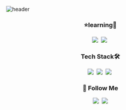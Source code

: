![header](https://capsule-render.vercel.app/api?type=waving&color=0:F7DBF0,100:CDF0EA&height=300&section=header&text=%20Hi!(❁´◡`❁)&fontSize=90&animation=twinkling&fontColor=ffff)

<h3 align="center">⭐learning🐤</h3>
<p align="center">
  <img src="https://img.shields.io/badge/React-61DAFB?style=flat-square&logo=React&logoColor=white"/></a>&nbsp 
  <img src="https://img.shields.io/badge/jquery-0769AD?style=flat-square&logo=jquery&logoColor=white"/></a>&nbsp
</p>

<h3 align="center">Tech Stack🛠️</h3>
<p align="center">
  <img src="https://img.shields.io/badge/HTML-E34F26?style=flat-square&logo=HTML5&logoColor=white"/></a>&nbsp
  <img src="https://img.shields.io/badge/CSS-1572B6?style=flat-square&logo=CSS3&logoColor=white"/></a>&nbsp 
  <img src="https://img.shields.io/badge/JavaScript-F7DF1E?style=flat-square&logo=JavaScript&logoColor=white"/></a>&nbsp 
</p>

<h3 align="center">🦢 Follow Me</h3>
<p align="center">
  <a href="https://velog.io/@sieunpark"><img src="https://img.shields.io/badge/Tech%20Blog-11B48A?style=flat-square&logo=Vimeo&logoColor=white&link=https://velog.io/"/></a>&nbsp
  <a href="mailto:charm516@naver.com"><img src="https://img.shields.io/badge/Email-d14836?style=flat-square&logo=Gmail&logoColor=white&link=charm516@naver.com"/></a>
</p>
